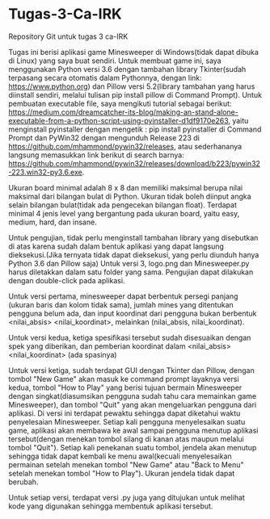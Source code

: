 # Tugas-3-Ca-IRK
Repository Git untuk tugas 3 ca-IRK

Tugas ini berisi aplikasi game Minesweeper di Windows(tidak dapat dibuka di Linux) yang saya buat sendiri. Untuk membuat game ini, saya menggunakan Python versi 3.6 dengan tambahan library Tkinter(sudah terpasang secara otomatis dalam Pythonnya, dengan link: https://www.python.org) dan Pillow versi 5.2(library tambahan yang harus diinstall sendiri, melalui tulisan pip install pillow di Command Prompt). Untuk pembuatan executable file, saya mengikuti tutorial sebagai berikut: https://medium.com/dreamcatcher-its-blog/making-an-stand-alone-executable-from-a-python-script-using-pyinstaller-d1df9170e263, yaitu menginstall pyinstaller dengan mengetik : pip install pyinstaller di Command Prompt dan PyWin32 dengan mengunduh Release 223 di https://github.com/mhammond/pywin32/releases, atau sederhananya langsung memasukkan link berikut di search barnya: https://github.com/mhammond/pywin32/releases/download/b223/pywin32-223.win32-py3.6.exe.

Ukuran board minimal adalah 8 x 8 dan memiliki maksimal berupa nilai maksimal dari bilangan bulat di Python. Ukuran tidak boleh diinput angka selain bilangan bulat(tidak ada pengecekan bilangan float). Terdapat minimal 4 jenis level yang bergantung pada ukuran board, yaitu easy, medium, hard, dan insane.

Untuk pengujian, tidak perlu menginstall tambahan library yang disebutkan di atas karena sudah dalam bentuk aplikasi yang dapat langsung dieksekusi.(Jika ternyata tidak dapat dieksekusi, yang perlu diunduh hanya Python 3.6 dan Pillow saja) Untuk versi 3, logo.png dan Minesweeper.py harus diletakkan dalam satu folder yang sama. Pengujian dapat dilakukan dengan double-click pada aplikasi.

Untuk versi pertama, minesweeper dapat berbentuk persegi panjang (ukuran baris dan kolom tidak sama), jumlah mines yang ditentukan pengguna belum ada, dan input koordinat dari pengguna bukan berbentuk <nilai_absis> <nilai_koordinat>, melainkan (nilai_absis, nilai_koordinat).

Untuk versi kedua, ketiga spesifikasi tersebut sudah disesuaikan dengan spek yang diberikan, dan pemberian koordinat dalam <nilai_absis> <nilai_koordinat> (ada spasinya)

Untuk versi ketiga, sudah terdapat GUI dengan Tkinter dan Pillow, dengan tombol "New Game" akan masuk ke command prompt layaknya versi kedua, tombol "How to Play" yang berisi tujuan bermain Minesweeper dengan singkat(diasumsikan pengguna sudah tahu cara memainkan game Minesweeper), dan tombol "Quit" yang akan mengeluarkan pengguna dari aplikasi. Di versi ini terdapat pewaktu sehingga dapat diketahui waktu penyelesaian Minesweeper. Setiap kali pengguna menyelesaikan suatu game, aplikasi akan membawa ke awal sampai pengguna menutup aplikasi tersebut(dengan menekan tombol silang di kanan atas maupun melalui tombol "Quit"). Setiap kali penekanan suatu tombol, jendela akan menutup sehingga tidak dapat kembali ke menu awal(kecuali menyelesaikan permainan setelah menekan tombol "New Game" atau "Back to Menu" setelah menekan tombol "How to Play"). Ukuran jendela tidak dapat berubah.

Untuk setiap versi, terdapat versi .py juga yang ditujukan untuk melihat kode yang digunakan sehingga membentuk aplikasi tersebut.
